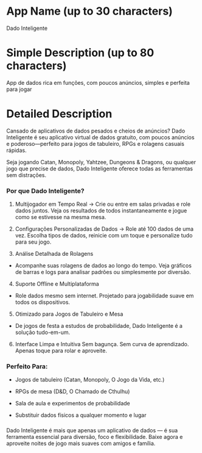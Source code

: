 # App Name (up to 30 characters)
Dado Inteligente

# Simple Description (up to 80 characters)
App de dados rica em funções, com poucos anúncios, simples e perfeita para jogar

# Detailed Description

Cansado de aplicativos de dados pesados e cheios de anúncios?
Dado Inteligente é seu aplicativo virtual de dados gratuito, com poucos anúncios e poderoso—perfeito para jogos de tabuleiro, RPGs e rolagens casuais rápidas.

Seja jogando Catan, Monopoly, Yahtzee, Dungeons & Dragons, ou qualquer jogo que precise de dados, Dado Inteligente oferece todas as ferramentas sem distrações.

### Por que Dado Inteligente?
1. Multijogador em Tempo Real
-> Crie ou entre em salas privadas e role dados juntos. Veja os resultados de todos instantaneamente e jogue como se estivesse na mesma mesa.

2. Configurações Personalizadas de Dados
-> Role até 100 dados de uma vez. Escolha tipos de dados, reinicie com um toque e personalize tudo para seu jogo.

3. Análise Detalhada de Rolagens
- Acompanhe suas rolagens de dados ao longo do tempo. Veja gráficos de barras e logs para analisar padrões ou simplesmente por diversão.

4. Suporte Offline e Multiplataforma
- Role dados mesmo sem internet. Projetado para jogabilidade suave em todos os dispositivos.

5. Otimizado para Jogos de Tabuleiro e Mesa
- De jogos de festa a estudos de probabilidade, Dado Inteligente é a solução tudo-em-um.

6. Interface Limpa e Intuitiva
Sem bagunça. Sem curva de aprendizado. Apenas toque para rolar e aproveite.

### Perfeito Para:
- Jogos de tabuleiro (Catan, Monopoly, O Jogo da Vida, etc.)

- RPGs de mesa (D&D, O Chamado de Cthulhu)

- Sala de aula e experimentos de probabilidade

- Substituir dados físicos a qualquer momento e lugar

###
Dado Inteligente é mais que apenas um aplicativo de dados — é sua ferramenta essencial para diversão, foco e flexibilidade.
Baixe agora e aproveite noites de jogo mais suaves com amigos e família. 